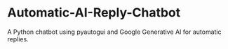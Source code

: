 # Automatic-AI-Reply-Chatbot
A Python chatbot using pyautogui and Google Generative AI for automatic replies.
